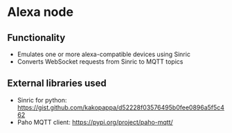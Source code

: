 # Alexa node

## Functionality

* Emulates one or more alexa-compatible devices using Sinric
* Converts WebSocket requests from Sinric to MQTT topics


## External libraries used
* Sinric for python: https://gist.github.com/kakopappa/d52228f03576495b0fee0896a5f5c462
* Paho MQTT client: https://pypi.org/project/paho-mqtt/
